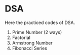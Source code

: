 # DSA
Here the practiced codes of DSA.

1. Prime Number (2 ways)
2. Factorial
3. Armstrong Number
4. Fibonacci Series
